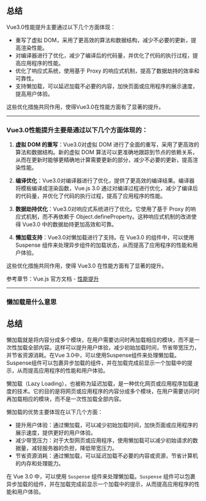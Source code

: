 
## 总结

Vue3.0性能提升主要通过以下几个方面体现：

- 重写了虚拟 DOM，采用了更高效的算法和数据结构，减少不必要的更新，提高渲染性能。
- 对编译器进行了优化，减少了编译后的代码量，并优化了代码的执行过程，提高应用程序的性能。
- 优化了响应式系统，使用基于 Proxy 的响应式机制，提高了数据劫持的效率和可靠性。
- 支持懒加载，可以延迟加载不必要的内容，加快页面或应用程序的展示速度，提高用户体验。

这些优化措施共同作用，使得Vue3.0在性能方面有了显著的提升。

---

###  Vue3.0性能提升主要是通过以下几个方面体现的：

1. **虚拟 DOM 的重写**：Vue3.0对虚拟 DOM 进行了全面的重写，采用了更高效的算法和数据结构。新的虚拟 DOM 算法可以更准确地跟踪到节点的依赖关系，从而在更新时能够更精确地计算需要更新的部分，减少不必要的更新，提高渲染性能。
    
2. **编译优化**：Vue3.0对编译器进行了优化，提供了更高效的编译结果。编译器将模板编译成渲染函数，Vue.js 3.0 通过对编译过程进行优化，减少了编译后的代码量，并优化了代码的执行过程，提高了应用程序的性能。
    
3. **数据劫持优化**：Vue3.0对响应式系统进行了优化。它使用了基于 Proxy 的响应式机制，而不再依赖于 Object.defineProperty。这种响应式机制的改进使得 Vue3.0 中的数据劫持更加高效和可靠。
    
4. **懒加载支持**：Vue3.0对懒加载进行了支持。在 Vue3.0 的组件中，可以使用 Suspense 组件来处理异步组件的加载状态，从而提高了应用程序的性能和用户体验。
    

这些优化措施共同作用，使得 Vue3.0 在性能方面有了显著的提升。

参考章节：Vue.js 官方文档 - [性能提升](https://v3.vuejs.org/guide/migration/introduction.html#performance-improvements)

---

### 懒加载是什么意思

## 总结

懒加载就是将内容分成多个模块，在用户需要访问时再加载相应的模块，而不是一次性加载全部内容。这样可以提升用户体验，减少初始加载时间，节省带宽压力，并节省资源消耗。在Vue 3.0中，可以使用Suspense组件来处理懒加载。Suspense组件可以包裹异步加载的组件，并在加载完成前显示一个加载中的提示，从而提高应用程序的性能和用户体验。


懒加载（Lazy Loading），也被称为延迟加载，是一种优化网页或应用程序加载速度的技术。它的目的是将网页或应用程序的内容分成多个模块，在用户需要访问时再加载相应的模块，而不是一次性加载全部内容。

懒加载的优势主要体现在以下几个方面：

- 提升用户体验：通过懒加载，可以减少初始加载时间，加快页面或应用程序的展示速度，提供更好的用户体验。
- 减少带宽压力：对于大型网页或应用程序，使用懒加载可以减少初始请求的数据量，减轻服务器的负担，降低带宽压力。
- 节省资源消耗：通过懒加载，可以延迟加载不必要的内容或资源，节省计算机的内存和处理能力。

在 Vue 3.0 中，可以使用 `Suspense` 组件来处理懒加载。`Suspense` 组件可以包裹异步加载的组件，并在加载完成前显示一个加载中的提示，从而提高应用程序的性能和用户体验。